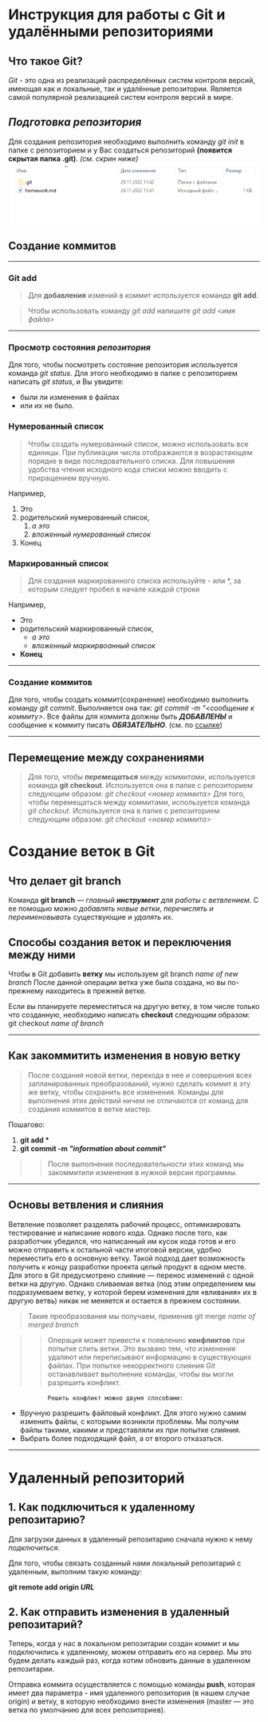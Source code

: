 # Инструкция для работы с **Git** и удалёнными репозиториями

## Что такое **Git**?
*Git* - это одна из реализаций распределённых систем контроля версий, имеющая как и локальные, так и удалённые репозитории. Является самой популярной реализацией систем контроля версий в мире.

## *Подготовка репозитория*
Для создания репозитория необходимо выполнить команду *git init*  в папке с репозиторием и у Вас создаться репозиторий **(появится скрытая папка .git)**. _(см. скрин ниже)_
![Пример](git%20init.png)

## Создание коммитов

***

### Git add
>Для **добавления** измений в коммит используется команда **git add**. 

>Чтобы использовать команду *git add* напишите *git add <имя файла>*

---

### Просмотр состояния *репозитория*
Для того, чтобы посмотреть состояние репозитория используется команда *git status*. Для этого необходимо в папке с репозиторием написать *git status*, и Вы увидите: 
* были ли изменения в файлах
* или их не было.


### Нумерованный список
> Чтобы создать нумерованный список, можно использовать все единицы. При публикации числа отображаются в возрастающем порядке в виде последовательного списка. Для повышения удобства чтения исходного кода списки можно вводить с приращением вручную.

Например,
1. Это
1. родительский нумерованный список,
   1. *а это*
   1. *вложенный нумерованный список*
1. Конец

### Маркированный список
> Для создания маркированного списка используйте - или *, за которым следует пробел в начале каждой строки

Например, 
- Это
- родительский маркированный список,
   * *а это*
   * *вложенный маркирвоанный список*
- **Конец**

***

### **Создание коммитов**
Для того, чтобы создать коммит(сохранение) необходимо выполнить команду *git commit*. Выполняется она так: *git commit -m "<сообщение к коммиту>*. Все файлы для коммита должны быть ***ДОБАВЛЕНЫ*** и сообщение к коммиту писать ***ОБЯЗАТЕЛЬНО***. (см. по [ссылке](https://rukeba.com/by-the-way/markdown-sintaksis-po-russki/))
 
***

 ## **Перемещение между сохранениями**
> _Для того, чтобы **перемещаться** между коммитами_, используется команда **git checkout**. Используется она в папке с репозиторием следующим образом: *git checkout <номер коммита>*
> Для того, чтобы перемещаться между коммитами, используется команда *git checkout*. Используется она в папке с репозиторием следующим образом: *git checkout <номер коммита>*

# Создание веток в **Git**

## Что делает git branch
Команда **git branch** — _главный __инструмент__ для работы с ветвлением_. С ее помощью можно *добавлять новые ветки*, _перечислять и переименовывать_ существующие и *удалять* их.


## Способы создания веток и переключения между ними
Чтобы в Git добавить **ветку** мы используем git branch _name of new branch_
После данной операции ветка уже была создана, но вы по-прежнему находитесь в прежней ветке. 

Если вы планируете переместиться на другую ветку, в том числе только что созданную, необходимо написать __checkout__ следующим образом: git checkout _name of branch_

***

## Как закоммитить изменения в новую ветку
>После создания новой ветки, перехода в нее и совершения всех запланированных преобразований, нужно сделать коммит в эту же ветку, чтобы сохранить все изменения. Команды для выполнения этих действий ничем не отличаются от команд для создания коммитов в ветке мастер.

Пошагово:
1. __git add *__
2. __git commit -m *"information about commit"*__

>> После выполнения последовательности этих команд мы закоммитили изменения в нужной версии программы.

***

## Основы ветвления и слияния
Ветвление позволяет разделять рабочий процесс, оптимизировать тестирование и написание нового кода. Однако после того, как разработчик убедился, что написанный им кусок кода готов и его можно отправить к остальной части итоговой версии, удобно переместить его в основную ветку. Такой подход дает возможность получить к концу разработки проекта целый продукт в одном месте.
Для этого в Git предусмотрено слияние — перенос изменений с одной ветки на другую. Однако сливаемая ветка (под этим определением мы подразумеваем ветку, у которой берем изменения для «вливания» их в другую ветвь) никак не меняется и остается в прежнем состоянии. 

> Такие преобразования мы получаем, применив git merge _name of merged branch_

>> Операция может привести к появлению **конфликтов** при попытке слить ветки. Это вызвано тем, что изменения удаляют или переписывают информацию в существующих файлах. При попытке некорректного слияния _Git_ останавливает выполнение команды, чтобы вы могли разрешить конфликт.

               Решить конфликт можно двумя способами:

- Вручную разрешить файловый конфликт. Для этого нужно самим изменить файлы, с которыми возникли проблемы. Мы получим файлы такими, какими и представляли их при попытке слияния.
- Выбрать более подходящий файл, а от второго отказаться.

***

# Удаленный репозиторий

## 1. Как подключиться к удаленному репозитарию? 
Для загрузки данных в удаленный репозитарию сначала нужно к нему _подключиться_.

 Для того, чтобы связать созданный нами локальный репозитарий с удаленным, выполним такую команду: 
 
 __git remote add origin *URL*__
 

 ## 2. Как отправить изменения в удаленный репозитарий?


Теперь, когда у нас в локальном репозитарии создан коммит и мы подключились к удаленному, можем отправить его на сервер. Мы это будем делать каждый раз, когда хотим обновить данные в удаленном репозитарии.

Отправка коммита осуществляется с помощью команды __push__, которая имеет два параметра - имя удаленного репозитория (в нашем случае origin) и ветку, в которую необходимо внести изменения (master — это ветка по умолчанию для всех репозиториев).
